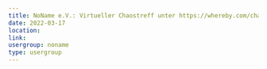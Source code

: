```yaml
---
title: NoName e.V.: Virtueller Chaostreff unter https://whereby.com/chaos-hd?roundedCornersOff
date: 2022-03-17
location: 
link: 
usergroup: noname
type: usergroup
---
```

